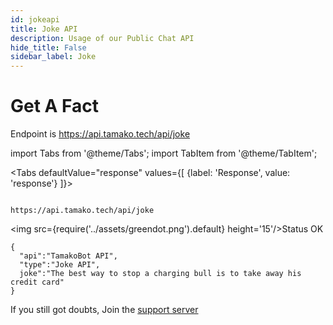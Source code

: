 ```yaml
---
id: jokeapi
title: Joke API
description: Usage of our Public Chat API
hide_title: False
sidebar_label: Joke
---
```


# Get A Fact
Endpoint is
https://api.tamako.tech/api/joke

import Tabs from '@theme/Tabs';
import TabItem from '@theme/TabItem';

<Tabs
  defaultValue="response"
  values={[
    {label: 'Response', value: 'response'}
  ]}>

  <TabItem value="response">

  ```

  https://api.tamako.tech/api/joke

  ```

  <img src={require('../assets/greendot.png').default} height='15'/>Status OK

```
{
  "api":"TamakoBot API",
  "type":"Joke API",
  joke":"The best way to stop a charging bull is to take away his credit card"
}
```
  </TabItem>
</Tabs>

If you still got doubts, Join the [support server](https://support.tamako.tech/)

